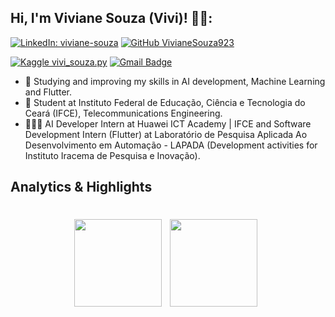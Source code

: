 ## Hi, I'm Viviane Souza (Vivi)! 🧚‍♀️:


[![LinkedIn: viviane-souza](https://img.shields.io/badge/-LinkedIn-blue?style=flat-square&logo=linkedin&logoColor=white&link=https://www.linkedin.com/in/viviane-souza-8672391b0/)](https://www.linkedin.com/in/viviane-souza-8672391b0/)
[![GitHub VivianeSouza923](https://img.shields.io/github/followers/VivianeSouza923?style=social)](https://github.com/VivianeSouza923)

[![Kaggle vivi_souza.py](https://img.shields.io/badge/-Kaggle-20BEFF?style=flat&logo=kaggle&logoColor=white&link=https://www.kaggle.com/morbidvivi)](https://www.kaggle.com/morbidvivi)
[![Gmail Badge](https://img.shields.io/badge/-rt.viviane.souza@gmail.com-04D361?style=flat-square&logo=Gmail&logoColor=white&link=mailto:rt.viviane.souza@gmail.com)](mailto:https://img.shields.io/badge/-rt.viviane.souza@gmail.com-c14438?style=flat-square&logo=Gmail&logoColor=white&link=mailto:rt.viviane.souza@gmail.com)

- 🌱 Studying and improving my skills in AI development, Machine Learning and Flutter.
- 🚀 Student at Instituto Federal de Educação, Ciência e Tecnologia do Ceará (IFCE), Telecommunications Engineering.
- 🧑🏻‍💻 AI Developer Intern at Huawei ICT Academy | IFCE and Software Development Intern (Flutter) at Laboratório de Pesquisa Aplicada Ao Desenvolvimento em    Automação - LAPADA (Development activities for Instituto Iracema de Pesquisa e Inovação).

## Analytics & Highlights


 <h1 align="center"><a href="https://github.com/anuraghazra/github-readme-stats"><img height="140em" src="https://github-readme-stats-bpires.vercel.app/api?username=VivianeSouza923&hide_title=true&line_height=30&hide_rank=false&theme=dracula&show_icons=true&include_all_commits=true&hide_border=true"></a>&nbsp;
<a href="https://github.com/denvercoder1/github-readme-streak-stats"><img height="140em" 
src="https://github-readme-streak-stats.herokuapp.com/?user=VivianeSouza923&theme=dracula&hide_border=true"></a>&nbsp;

